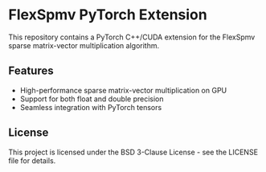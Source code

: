 # FlexSpmv PyTorch Extension

This repository contains a PyTorch C++/CUDA extension for the FlexSpmv sparse matrix-vector multiplication algorithm.

## Features

- High-performance sparse matrix-vector multiplication on GPU
- Support for both float and double precision
- Seamless integration with PyTorch tensors

## License

This project is licensed under the BSD 3-Clause License - see the LICENSE file for details.

